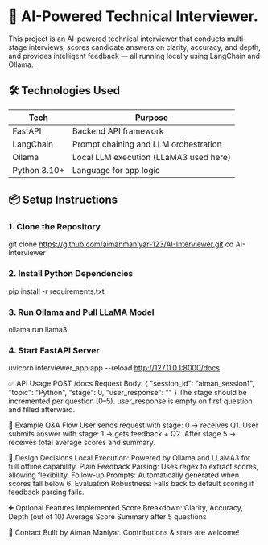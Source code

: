 # 🧠 AI-Powered Technical Interviewer.

This project is an AI-powered technical interviewer that conducts multi-stage interviews, scores candidate answers on clarity, accuracy, and depth, and provides intelligent feedback — all running locally using LangChain and Ollama.


## 🛠️ Technologies Used

| Tech            | Purpose                                   |
|-----------------|-------------------------------------------|
| FastAPI         | Backend API framework                     |
| LangChain       | Prompt chaining and LLM orchestration     |
| Ollama          | Local LLM execution (LLaMA3 used here)    |
| Python 3.10+    | Language for app logic                    |


## 📦 Setup Instructions

### 1. Clone the Repository
git clone https://github.com/aimanmaniyar-123/AI-Interviewer.git
cd AI-Interviewer

### 2. Install Python Dependencies
pip install -r requirements.txt
### 3. Run Ollama and Pull LLaMA Model
ollama run llama3
### 4. Start FastAPI Server
uvicorn interviewer_app:app --reload
http://127.0.0.1:8000/docs

✅ API Usage
POST /docs
Request Body:
{
  "session_id": "aiman_session1",
  "topic": "Python",
  "stage": 0,
  "user_response": ""
}
The stage should be incremented per question (0–5).
user_response is empty on first question and filled afterward.

🧩 Example Q&A Flow
User sends request with stage: 0 → receives Q1.
User submits answer with stage: 1 → gets feedback + Q2.
After stage 5 → receives total average scores and summary.


🧠 Design Decisions
Local Execution: Powered by Ollama and LLaMA3 for full offline capability.
Plain Feedback Parsing: Uses regex to extract scores, allowing flexibility.
Follow-up Prompts: Automatically generated when scores fall below 6.
Evaluation Robustness: Falls back to default scoring if feedback parsing fails.


➕ Optional Features Implemented
 Score Breakdown: Clarity, Accuracy, Depth (out of 10)
 Average Score Summary after 5 questions

🤝 Contact
Built by Aiman Maniyar.
Contributions & stars are welcome!

